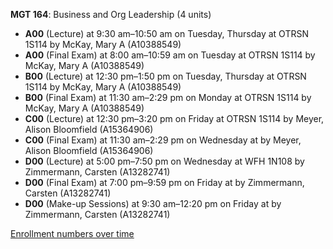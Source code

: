**MGT 164**: Business and Org Leadership (4 units)

- **A00** (Lecture) at 9:30 am–10:50 am on Tuesday, Thursday at OTRSN 1S114 by McKay, Mary A (A10388549)
- **A00** (Final Exam) at 8:00 am–10:59 am on Tuesday at OTRSN 1S114 by McKay, Mary A (A10388549)
- **B00** (Lecture) at 12:30 pm–1:50 pm on Tuesday, Thursday at OTRSN 1S114 by McKay, Mary A (A10388549)
- **B00** (Final Exam) at 11:30 am–2:29 pm on Monday at OTRSN 1S114 by McKay, Mary A (A10388549)
- **C00** (Lecture) at 12:30 pm–3:20 pm on Friday at OTRSN 1S114 by Meyer, Alison Bloomfield (A15364906)
- **C00** (Final Exam) at 11:30 am–2:29 pm on Wednesday at   by Meyer, Alison Bloomfield (A15364906)
- **D00** (Lecture) at 5:00 pm–7:50 pm on Wednesday at WFH 1N108 by Zimmermann, Carsten (A13282741)
- **D00** (Final Exam) at 7:00 pm–9:59 pm on Friday at   by Zimmermann, Carsten (A13282741)
- **D00** (Make-up Sessions) at 9:30 am–12:20 pm on Friday at   by Zimmermann, Carsten (A13282741)

[Enrollment numbers over time](./MGT164.tsv)
